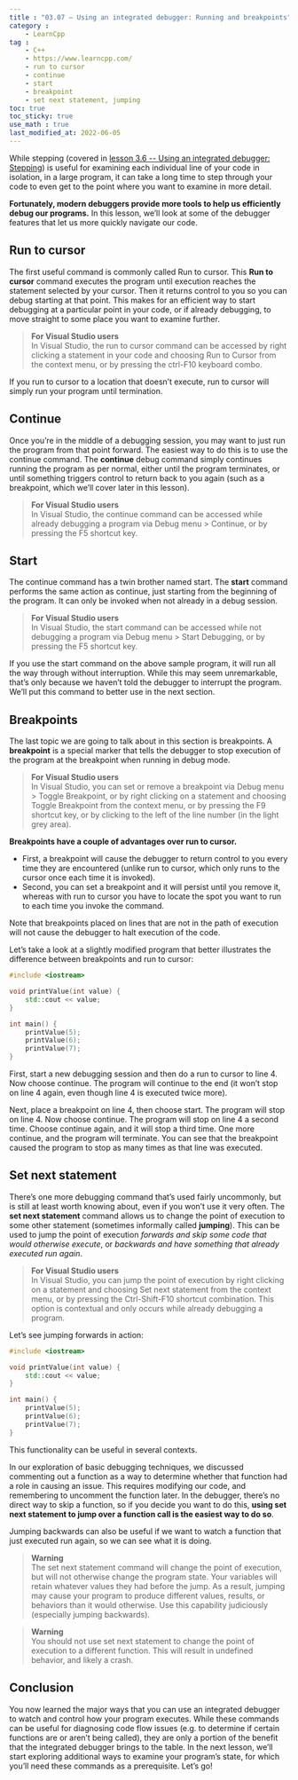 ```yaml
---
title : "03.07 — Using an integrated debugger: Running and breakpoints"
category :
    - LearnCpp
tag : 
    - C++
    - https://www.learncpp.com/
    - run to cursor
    - continue
    - start
    - breakpoint
    - set next statement, jumping
toc: true  
toc_sticky: true 
use_math : true
last_modified_at: 2022-06-05
---
```



While stepping (covered in [lesson 3.6 -- Using an integrated debugger: Stepping](https://www.learncpp.com/cpp-tutorial/using-an-integrated-debugger-stepping/)) is useful for examining each individual line of your code in isolation, in a large program, it can take a long time to step through your code to even get to the point where you want to examine in more detail.

**Fortunately, modern debuggers provide more tools to help us efficiently debug our programs.** In this lesson, we’ll look at some of the debugger features that let us more quickly navigate our code.


## Run to cursor

The first useful command is commonly called Run to cursor. This **Run to cursor** command executes the program until execution reaches the statement selected by your cursor. Then it returns control to you so you can debug starting at that point. This makes for an efficient way to start debugging at a particular point in your code, or if already debugging, to move straight to some place you want to examine further.

>**For Visual Studio users**  
In Visual Studio, the run to cursor command can be accessed by right clicking a statement in your code and choosing Run to Cursor from the context menu, or by pressing the ctrl-F10 keyboard combo.

If you run to cursor to a location that doesn’t execute, run to cursor will simply run your program until termination.


## Continue

Once you’re in the middle of a debugging session, you may want to just run the program from that point forward. The easiest way to do this is to use the continue command. The **continue** debug command simply continues running the program as per normal, either until the program terminates, or until something triggers control to return back to you again (such as a breakpoint, which we’ll cover later in this lesson).

>**For Visual Studio users**  
In Visual Studio, the continue command can be accessed while already debugging a program via Debug menu > Continue, or by pressing the F5 shortcut key.


## Start

The continue command has a twin brother named start. The **start** command performs the same action as continue, just starting from the beginning of the program. It can only be invoked when not already in a debug session.

>**For Visual Studio users**  
In Visual Studio, the start command can be accessed while not debugging a program via Debug menu > Start Debugging, or by pressing the F5 shortcut key.

If you use the start command on the above sample program, it will run all the way through without interruption. While this may seem unremarkable, that’s only because we haven’t told the debugger to interrupt the program. We’ll put this command to better use in the next section.


## Breakpoints

The last topic we are going to talk about in this section is breakpoints. A **breakpoint** is a special marker that tells the debugger to stop execution of the program at the breakpoint when running in debug mode.

>**For Visual Studio users**  
In Visual Studio, you can set or remove a breakpoint via Debug menu > Toggle Breakpoint, or by right clicking on a statement and choosing Toggle Breakpoint from the context menu, or by pressing the F9 shortcut key, or by clicking to the left of the line number (in the light grey area).

**Breakpoints have a couple of advantages over run to cursor.** 

- First, a breakpoint will cause the debugger to return control to you every time they are encountered (unlike run to cursor, which only runs to the cursor once each time it is invoked). 
- Second, you can set a breakpoint and it will persist until you remove it, whereas with run to cursor you have to locate the spot you want to run to each time you invoke the command.

Note that breakpoints placed on lines that are not in the path of execution will not cause the debugger to halt execution of the code.

Let’s take a look at a slightly modified program that better illustrates the difference between breakpoints and run to cursor:

```c++
#include <iostream>

void printValue(int value) {
    std::cout << value;
}

int main() {
    printValue(5);
    printValue(6);
    printValue(7);
}
```

First, start a new debugging session and then do a run to cursor to line 4. Now choose continue. The program will continue to the end (it won’t stop on line 4 again, even though line 4 is executed twice more).

Next, place a breakpoint on line 4, then choose start. The program will stop on line 4. Now choose continue. The program will stop on line 4 a second time. Choose continue again, and it will stop a third time. One more continue, and the program will terminate. You can see that the breakpoint caused the program to stop as many times as that line was executed.


## Set next statement

There’s one more debugging command that’s used fairly uncommonly, but is still at least worth knowing about, even if you won’t use it very often. The **set next statement** command allows us to change the point of execution to some other statement (sometimes informally called **jumping**). This can be used to jump the point of execution *forwards and skip some code that would otherwise execute*, or *backwards and have something that already executed run again*.

>**For Visual Studio users**  
In Visual Studio, you can jump the point of execution by right clicking on a statement and choosing Set next statement from the context menu, or by pressing the Ctrl-Shift-F10 shortcut combination. This option is contextual and only occurs while already debugging a program.

Let’s see jumping forwards in action:

```c++
#include <iostream>

void printValue(int value) {
    std::cout << value;
}

int main() {
    printValue(5);
    printValue(6);
    printValue(7);
}
```

This functionality can be useful in several contexts.

In our exploration of basic debugging techniques, we discussed commenting out a function as a way to determine whether that function had a role in causing an issue. This requires modifying our code, and remembering to uncomment the function later. In the debugger, there’s no direct way to skip a function, so if you decide you want to do this, **using set next statement to jump over a function call is the easiest way to do so**.

Jumping backwards can also be useful if we want to watch a function that just executed run again, so we can see what it is doing.

>**Warning**  
The set next statement command will change the point of execution, but will not otherwise change the program state. Your variables will retain whatever values they had before the jump. As a result, jumping may cause your program to produce different values, results, or behaviors than it would otherwise. Use this capability judiciously (especially jumping backwards).

>**Warning**  
You should not use set next statement to change the point of execution to a different function. This will result in undefined behavior, and likely a crash.


## Conclusion

You now learned the major ways that you can use an integrated debugger to watch and control how your program executes. While these commands can be useful for diagnosing code flow issues (e.g. to determine if certain functions are or aren’t being called), they are only a portion of the benefit that the integrated debugger brings to the table. In the next lesson, we’ll start exploring additional ways to examine your program’s state, for which you’ll need these commands as a prerequisite. Let’s go!
